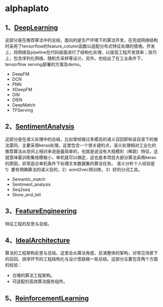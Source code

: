 # alphaplato

## 1、[DeepLearning](https://github.com/alphaplato/alphaplato/tree/master/DeepLearning)
   这部分是在推荐算法中的总结，面向的是生产环境下的算法开发，在完成网络结构时采用了tensorflow的feature_column函数以适配分布式特征处理的情境。开发上，将网络及pipeline在代码层面进行了结构化处理，以提高工程开发效率；技巧上，包含序列化网络、随机负采样等设计。另外，也给出了在工业条件下，tensorflow serving部署的方案及demo。
   
* DeepFM
* DCN
* PNN
* XDeepFM
* DIN
* DIEN
* DeepMatch
* TFServing

## 2、[SentimentAnalysis](https://github.com/alphaplato/alphaplato/tree/master/SemanticAnalysis)
  这部分是在语义处理中的总结，比如曾经做过多模态的语义召回即和该目录下的做法雷同，主要采用keras处理。这里包含一个很关键的点，语义处理相对工业化的推荐算法从空间上相对来说是最简单的，也就是说没有大规模的（稀疏）特征，这就意味着训练集规模极小，单机就可以搞定，这也是本项目大部分算法采用keras的原因，非常适合单机条件下处理文本数据集的算法任务。
  语义分析个人经验是1）要有明确算法的语义目的，2）word2vec预训练，3）好的分词工具。
  
* Semantic_match
* Sentiment_analysis
* Seq2seq
* Show_and_tell

## 3、[FeatureEngineering](https://github.com/alphaplato/alphaplato/tree/master/FeatureEngineering)
  特征工程的反思与总结。

## 4、[IdealArchitecture](https://github.com/alphaplato/alphaplato/tree/master/IdealArchitecture)
  算法的工程架构反思与总结。这里会从算法角度，反演整体的架构，对常见场景下的召回、排序环节的工程结构化与设计思路做一些总结。这部分主要包含两个方面的经验：
  * 合理的算法工程架构。
  * 可适配的高效算法服务组件。

## 5、[ReinforcementLearning](https://github.com/alphaplato/alphaplato/tree/master/ReinforcementLearning)
